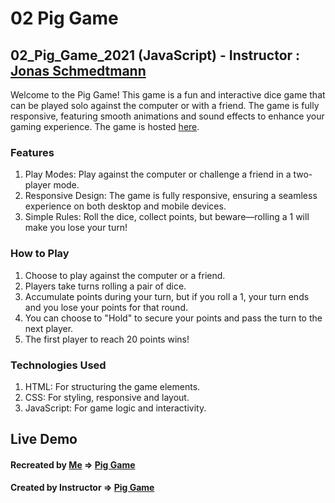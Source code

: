 # 02 Pig Game

## 02_Pig_Game_2021 (JavaScript) - Instructor : [Jonas Schmedtmann](https://github.com/jonasschmedtmann)

Welcome to the Pig Game! This game is a fun and interactive dice game that can be played solo against the computer or with a friend. The game is fully responsive, featuring smooth animations and sound effects to enhance your gaming experience. The game is hosted [here](https://guess-my-number-game-01.netlify.app/).

### Features

1. Play Modes: Play against the computer or challenge a friend in a two-player mode.
2. Responsive Design: The game is fully responsive, ensuring a seamless experience on both desktop and mobile devices.
3. Simple Rules: Roll the dice, collect points, but beware—rolling a 1 will make you lose your turn!

### How to Play

1. Choose to play against the computer or a friend.
2. Players take turns rolling a pair of dice.
3. Accumulate points during your turn, but if you roll a 1, your turn ends and you lose your points for that round.
4. You can choose to "Hold" to secure your points and pass the turn to the next player.
5. The first player to reach 20 points wins!

### Technologies Used

1. HTML: For structuring the game elements.
2. CSS: For styling, responsive and layout.
3. JavaScript: For game logic and interactivity.

## Live Demo

#### Recreated by [Me](https://github.com/AbhiSH0919) &rArr; [Pig Game](https://pig-game-02.netlify.app/)

#### Created by Instructor &rArr; [Pig Game](https://pig-game-v2.netlify.app/)

